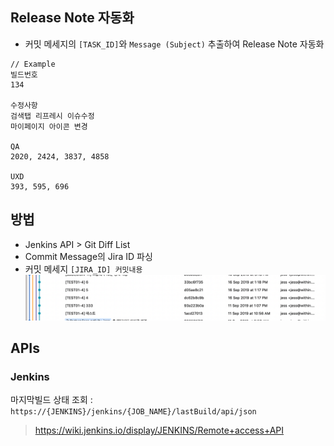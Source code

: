 ## Release Note 자동화
- 커밋 메세지의 `[TASK_ID]`와 `Message (Subject)` 추출하여 Release Note 자동화

```
// Example 
빌드번호
134

수정사항
검색탭 리프레시 이슈수정
마이페이지 아이콘 변경 

QA
2020, 2424, 3837, 4858

UXD
393, 595, 696
```


## 방법
- Jenkins API > Git Diff List 
- Commit Message의 Jira ID 파싱
- 커밋 메세지
`[JIRA_ID] 커밋내용`
![git](https://github.com/jess-jang/Integration-Jira_Comment/blob/master/screenshot_git.png?raw=true "git")

## APIs
### Jenkins
마지막빌드 상태 조회 : `https://{JENKINS}/jenkins/{JOB_NAME}/lastBuild/api/json`
> https://wiki.jenkins.io/display/JENKINS/Remote+access+API
